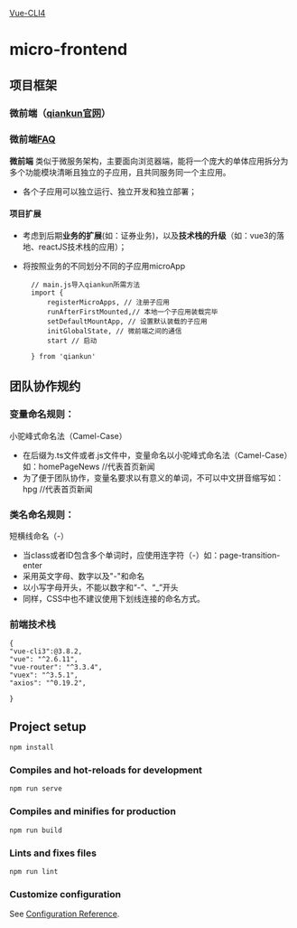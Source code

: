[Vue-CLI4](https://cli.vuejs.org/zh/guide/creating-a-project.html)

# micro-frontend
## 项目框架
### 微前端（[qiankun官网](https://qiankun.umijs.org/)）
### 微前端[FAQ](https://qiankun.umijs.org/faq#error-here-is-no-fetch-on-the-window-env-you-need-to-polyfill-it)

**微前端** 类似于微服务架构，主要面向浏览器端，能将一个庞大的单体应用拆分为多个功能模块清晰且独立的子应用，且共同服务同一个主应用。
* 各个子应用可以独立运行、独立开发和独立部署；
#### 项目扩展
* 考虑到后期**业务的扩展**(如：证券业务)，以及**技术栈的升级**（如：vue3的落地、reactJS技术栈的应用）；
* 将按照业务的不同划分不同的子应用microApp

        // main.js导入qiankun所需方法
        import {
            registerMicroApps, // 注册子应用
            runAfterFirstMounted,// 本地一个子应用装载完毕
            setDefaultMountApp, // 设置默认装载的子应用
            initGlobalState, // 微前端之间的通信	
            start // 启动

        } from 'qiankun'

## 团队协作规约
### 变量命名规则：
小驼峰式命名法（Camel-Case）
* 在后缀为.ts文件或者.js文件中，变量命名以小驼峰式命名法（Camel-Case）如：homePageNews  //代表首页新闻
* 为了便于团队协作，变量名要求以有意义的单词，不可以中文拼音缩写如：hpg  //代表首页新闻

### 类名命名规则：
短横线命名（-）
* 当class或者ID包含多个单词时，应使用连字符（-）如：page-transition-enter
* 采用英文字母、数字以及"-"和命名
* 以小写字母开头，不能以数字和“-”、“_”开头
* 同样，CSS中也不建议使用下划线连接的命名方式。


### 前端技术栈
   
    {
    "vue-cli3":@3.8.2,
    "vue": "^2.6.11",
    "vue-router": "^3.3.4",
    "vuex": "^3.5.1",
    "axios": "^0.19.2",
     
    }


## Project setup
```
npm install
```

### Compiles and hot-reloads for development
```
npm run serve
```

### Compiles and minifies for production
```
npm run build
```

### Lints and fixes files
```
npm run lint
```

### Customize configuration
See [Configuration Reference](https://cli.vuejs.org/config/).
